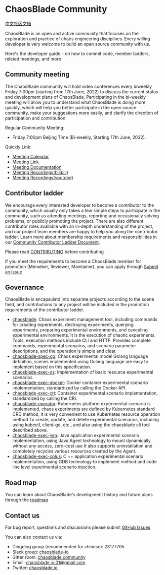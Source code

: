 # ChaosBlade Community
[中文社区文档](Community_CN.md)

ChaosBlade is an open and active community that focuses on the exploration and practice of chaos engineering disciplines. Every willing developer is very welcome to build an open source community with us.

Here's the developer guide - on how to commit code, member ladders, related meetings, and more

## Community meeting

The ChaosBlade community will hold video conferences every biweekly Friday 7:00pm (starting from 17th June, 2022) to discuss the current status and development plans of ChaosBlade. Participating in the bi-weekly meeting will allow you to understand what ChaosBlade is doing more quickly, which will help you better participate in the open source community, make your suggestions more easily, and clarify the direction of participation and contribution.

Regular Community Meeting:

* Friday 7:00pm Beijing Time (Bi-weekly, Starting 17th June, 2022).
  
Quickly Link:

- [Meeting Calendar](https://calendar.google.com/event?action=TEMPLATE&tmeid=cnM2cGJjYmdmYThvaGVoZjY4M21lZWprdXNfMjAyMjA2MTdUMTEwMDAwWiBjYW1peDAxMTZAbQ&tmsrc=camix0116%40gmail.com&scp=ALL)
- [Meeting Link](https://zoom.us/j/99932900142?pwd=dlFQYWRzdWZaSDVZd1NkUzcydjZFUT09)
- [Meeting Documentation](meeting/meeting_minutes_cn.md)
- [Meeting Recordings(bilibili)](TODO_会议记录（bilibili）)
- [Meeting Recordings(youtube)](TODO_会议记录（youtube）)

## Contributor ladder

We encourage every interested developer to become a contributor to the community, which usually only takes a few simple steps to participate in the community, such as attending meetings, reporting and occasionally solving problems, or publicly promoting the project. There are also different contributor roles available with an in-depth understanding of the project, and our project team members are happy to help you along the contributor ladder. Learn more about membership requirements and responsibilities in our [Community Contributor Ladder Document](Contributor_Ladder.md).

Please read [CONTRIBUTING](https://github.com/chaosblade-io/chaosblade/blob/master/CONTRIBUTING.md) before contributing

If you meet the requirements to become a ChaosBlade member for promotion (Memeber, Reviewer, Maintainer), you can apply through [Submit an issue](TODO_社区项目ISSUE链接)


## Governance
ChaosBlade is encapsulatd into separate projects according to the scene field, and contributions to any project will be included in the promotion requirements of the contributor ladder.
* [chaosblade](https://github.com/chaosblade-io/chaosblade): Chaos experiment management tool, including commands for creating experiments, destroying experiments, querying experiments, preparing experimental environments, and canceling experimental environments. It is the execution of chaotic experiments. Tools, execution methods include CLI and HTTP. Provides complete commands, experimental scenarios, and scenario parameter descriptions, and the operation is simple and clear.
* [chaosblade-spec-go](https://github.com/chaosblade-io/chaosblade-spec-go): Chaos experimental model Golang language definition, scenes implemented using Golang language are easy to implement based on this specification.
* [chaosblade-exec-os](https://github.com/chaosblade-io/chaosblade-exec-os): Implementation of basic resource experimental scenarios.
* [chaosblade-exec-docker](https://github.com/chaosblade-io/chaosblade-exec-docker): Docker container experimental scenario implementation, standardized by calling the Docker API.
* [chaosblade-exec-cri](https://github.com/chaosblade-io/chaosblade-exec-cri): Container experimental scenario implementation, standardized by calling the CRI.
* [chaosblade-operator](https://github.com/chaosblade-io/chaosblade-operator): Kubernetes platform experimental scenario is implemented, chaos experiments are defined by Kubernetes standard CRD method, it is very convenient to use Kubernetes resource operation method To create, update, and delete experimental scenarios, including using kubectl, client-go, etc., and also using the chaosblade cli tool described above.
* [chaosblade-exec-jvm](https://github.com/chaosblade-io/chaosblade-exec-jvm): Java application experimental scenario implementation, using Java Agent technology to mount dynamically, without any access, zero-cost use It also supports uninstallation and completely recycles various resources created by the Agent.
* [chaosblade-exec-cplus](https://github.com/chaosblade-io/chaosblade-exec-cplus): C ++ application experimental scenario implementation, using GDB technology to implement method and code line level experimental scenario injection.

## Road map
You can learn about ChaosBlade's development history and future plans through the [roadmap](roadmap.md)


## Contact us

For bug report, questions and discussions please submit [GitHub Issues](https://github.com/chaosblade-io/chaosblade/issues).

You can also contact us via:
* Dingding group (recommended for chinese): 23177705
* Slack group: [chaosblade-io](https://join.slack.com/t/chaosblade-io/shared_invite/zt-f0d3r3f4-TDK13Wr3QRUrAhems28p1w)
* Gitter room: [chaosblade community](https://gitter.im/chaosblade-io/community)
* Email: chaosblade.io.01@gmail.com
* Twitter: [chaosblade.io](https://twitter.com/ChaosbladeI)

